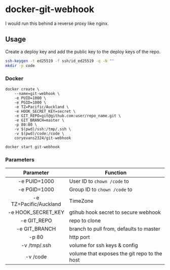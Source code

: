 # docker-git-webhook

I would run this behind a reverse proxy like nginx.

## Usage

Create a deploy key and add the public key to the deploy keys of the repo.

```bash
ssh-keygen -t ed25519 -f ssh/id_ed25519 -q -N ""
mkdir -p code
```

### Docker

```docker
docker create \
    --name=git-webhook \
    -e PUID=1000 \
    -e PGID=1000 \
    -e TZ=Pacific/Auckland \
    -e HOOK_SECRET_KEY=secret \
    -e GIT_REPO=git@github.com:user/repo_name.git \
    -e GIT_BRANCH=master \
    -p 80:80 \
    -v $(pwd)/ssh:/tmp/.ssh \
    -v $(pwd)/code:/code \
    coryevans2324/git-webhook

docker start git-webhook
```


### Parameters
| Parameter | Function
| :----: | --- |
| -e PUID=1000 | User ID to `chown /code` to |
| -e PGID=1000 | Group ID to `chown /code` to |
| -e TZ=Pacific/Auckland | TimeZone |
| -e HOOK_SECRET_KEY | gtihub hook secret to secure webhook |
| -e GIT_REPO | repo to clone |
| -e GIT_BRANCH | branch to pull from, defaults to master |
| -p 80 | http port |
| -v /tmp/.ssh | volume for ssh keys & config |
| -v /code | volume that exposes the git repo to the host |
